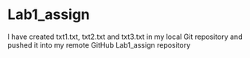 # Lab1_assign
I have created txt1.txt, txt2.txt and txt3.txt in my local Git repository and pushed it into my remote GitHub Lab1_assign repository
